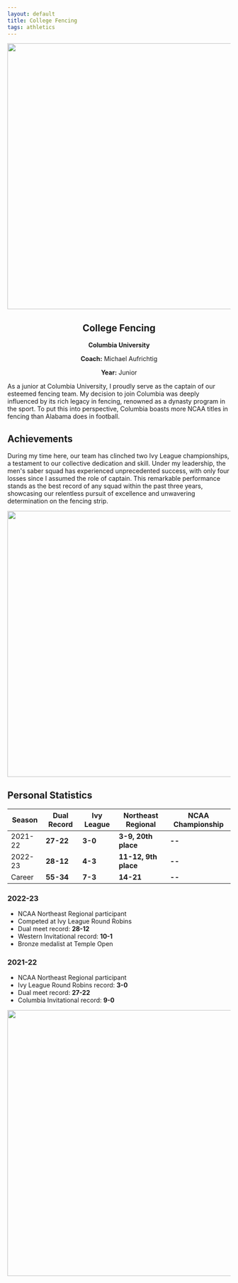 ```yaml
---
layout: default
title: College Fencing
tags: athletics
---
```

<div style="text-align: center;">
  <img src="{{ site.baseurl }}/assets/img/head_1.jpg" aalt="Team" style="width: 600px; height: auto;">
</div>

<center>
<h2>College Fencing</h2>
<p><strong>Columbia University</strong></p>
<p><strong>Coach:</strong> Michael Aufrichtig</p>
<p><strong>Year:</strong> Junior</p>
</center>

As a junior at Columbia University, I proudly serve as the captain of our esteemed fencing team. My decision to join Columbia was deeply influenced by its rich legacy in fencing, renowned as a dynasty program in the sport. To put this into perspective, Columbia boasts more NCAA titles in fencing than Alabama does in football.

## Achievements
During my time here, our team has clinched two Ivy League championships, a testament to our collective dedication and skill. Under my leadership, the men's saber squad has experienced unprecedented success, with only four losses since I assumed the role of captain. This remarkable performance stands as the best record of any squad within the past three years, showcasing our relentless pursuit of excellence and unwavering determination on the fencing strip.



<div style="text-align: center;">
  <img src="{{ site.baseurl }}/assets/img/cap.jpg" aalt="Team" style="width: 600px; height: auto;">
</div>

## Personal Statistics

| Season    | Dual Record | Ivy League | Northeast Regional | NCAA Championship |
|-----------|-------------|------------|--------------------|-------------------|
| 2021-22   | **27-22**   | **3-0**    | **3-9, 20th place**| **--**            |
| 2022-23   | **28-12**   | **4-3**    | **11-12, 9th place**| **--**            |
| Career    | **55-34**   | **7-3**    | **14-21**          | **--**            |

### 2022-23
- NCAA Northeast Regional participant
- Competed at Ivy League Round Robins
- Dual meet record: **28-12**
- Western Invitational record: **10-1**
- Bronze medalist at Temple Open

### 2021-22
- NCAA Northeast Regional participant
- Ivy League Round Robins record: **3-0**
- Dual meet record: **27-22**
- Columbia Invitational record: **9-0**

<div style="text-align: center;">
  <img src="{{ site.baseurl }}/assets/img/yell.jpg" aalt="Team" style="width: 600px; height: auto;">
</div>